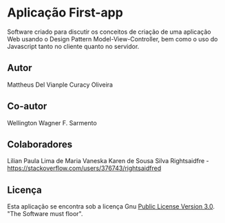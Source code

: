 # Aplicação First-app

Software criado para discutir os conceitos de criação de uma aplicação Web usando o Design Pattern Model-View-Controller, bem como o uso do Javascript tanto no cliente quanto no servidor.

## Autor

Mattheus Del Vianple Curacy Oliveira

## Co-autor

Wellington Wagner F. Sarmento

## Colaboradores

Lilian Paula Lima de Maria
Vaneska Karen de Sousa Silva
Rightsaidfre - https://stackoverflow.com/users/376743/rightsaidfred

## Licença

Esta aplicação se encontra sob a licença Gnu [Public License Version 3.0](https://github.com/wwagner33/first-app2/blob/main/LICENSE). "The Software must floor".
